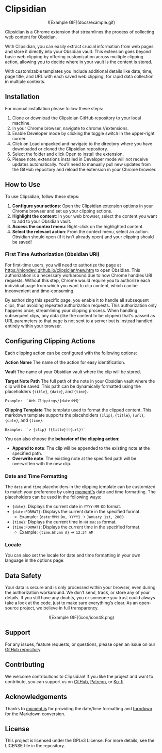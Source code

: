 # Clipsidian


<div align="center">![Example GIF](docs/example.gif)</div>

  
Clipsidian is a Chrome extension that streamlines the process of collecting web content for [Obsidian](https://obsidian.md/). 

With Clipsidian, you can easily extract crucial information from web pages and store it directly into your Obsidian vault. This extension goes beyond basic web clipping by offering customization across multiple clipping action, allowing you to decide where in your vault is the content is stored. 

With customizable templates you include additional details like date, time, page title, and URL with each saved web clipping, for rapid data collection in multiple contexts.


## Installation

For manual installation please follow these steps:

1. Clone or download the Clipsidian GitHub repository to your local machine.
2. In your Chrome browser, navigate to chrome://extensions.
3. Enable Developer mode by clicking the toggle switch in the upper-right corner.
4. Click on Load unpacked and navigate to the directory where you have downloaded or cloned the Clipsidian repository.
5. Select the folder and click Open to install the extension.
6. Please note, extensions installed in Developer mode will not receive updates automatically. You'll need to manually pull new updates from the GitHub repository and reload the extension in your Chrome browser.

  
## How to Use

To use Clipsidian, follow these steps:

1. **Configure your actions**: Open the Clipsidian extension options in your Chrome browser and set up your clipping actions.
2. **Highlight the content**: In your web browser, select the content you want to add to your Obsidian vault.
3. **Access the context menu**: Right-click on the highlighted content.
4. **Select the relevant action**: From the context menu, select an action. Obsidian should open (if it isn't already open) and your clipping should be saved!

### First Time Authorization (Obsidian URI)

For first-time users, you will need to authorize the page at https://niondevi.github.io/clipsidian/new.htm to open Obsidian. This authorization is a necessary workaround due to how Chrome handles URI requests. Without this step, Chrome would require you to authorize each individual page from which you want to clip content, which can be inconvenient and time-consuming.

By authorizing this specific page, you enable it to handle all subsequent clips, thus avoiding repeated authorization requests. This authorization only happens once, streamlining your clipping process. When handling subsequent clips, any data (like the content to be clipped) that's passed as URL parameters to that page is not sent to a server but is instead handled entirely within your browser.


## Configuring Clipping Actions

Each clipping action can be configured with the following options:

**Action Name**
The name of the action for easy identification.

**Vault**
The name of your Obsidian vault where the clip will be stored.

**Target Note Path**
The full path of the note in your Obsidian vault where the clip will be saved. This path can be dynamically formatted using the placeholders `{title}`, `{date}`, and `{time}`. 

	Example:  `Web Clippings/{date:MM}`

**Clipping Template**
The template used to format the clipped content. This markdown template supports the placeholders `{clip}`, `{title}`, `{url}`, `{date}`, and `{time}`.

	Example:  `> {clip} [{title}]({url})`

You can also choose the **behavior of the clipping action**:

- **Append to note**: The clip will be appended to the existing note at the specified path.
- **Overwrite note**: The existing note at the specified path will be overwritten with the new clip.

### Date and Time Formatting

The `date` and `time` placeholders in the clipping template can be customized to match your preference by using [moment's](https://momentjs.com/docs/#/displaying/format/) date and time formatting. The placeholders can be used in the following ways:

- `{date}`: Displays the current date in `YYYY-MM-DD` format.
- `{date:FORMAT}`: Displays the current date in the specified format.
	- Example: `{date:MMM Do, YYYY}` -> `January 1st, 2000`
- `{time}`: Displays the current time in `HH:mm:ss` format.
- `{time:FORMAT}`: Displays the current time in the specified format.
	- Example: `{time:hh:mm A}` -> `12:34 AM`

### Locale

You can also set the locale for date and time formatting in your own language in the options page.

## Data Safety

Your data is secure and is only processed within your browser, even during the authorization workaround. We don't send, track, or store any of your details. If you still have any doubts, you or someone you trust could always take a look at the code, just to make sure everything's clear. As an open-source project, we believe in full transparency.


<div align="center">![Example GIF](icon/icon48.png)</div>

## Support

For any issues, feature requests, or questions, please open an issue on our [GitHub repository](https://github.com/niondevi/clipsidian).

## Contributing

We welcome contributions to Clipsidian! If you like the project and want to contribute, you can support us on [GitHub](https://github.com/clipsidian/extension), [Patreon](https://www.patreon.com/niondevi), or [Ko-fi](https://ko-fi.com/niondevi).

## Acknowledgements

Thanks to [moment.js](https://github.com/moment/moment) for providing the date/time formatting and [turndown](https://github.com/mixmark-io/turndown) for the Markdown conversion.

## License

This project is licensed under the GPLv3 License. For more details, see the LICENSE file in the repository.